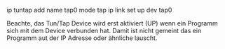 ip tuntap add name tap0 mode tap
ip link set up dev tap0

Beachte, das Tun/Tap Device wird erst aktiviert (UP) wenn ein Programm sich mit dem Device verbunden hat. Damit ist nicht gemeint das ein Programm aut der IP Adresse oder ähnliche lauscht.
